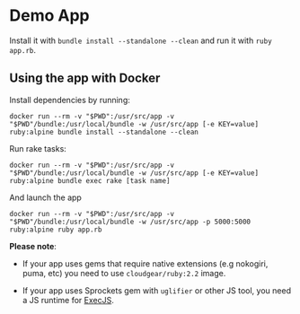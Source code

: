 # Demo App

Install it with `bundle install --standalone --clean` and run it with `ruby app.rb`.

## Using the app with Docker

Install dependencies by running:

~~~ console
docker run --rm -v "$PWD":/usr/src/app -v "$PWD"/bundle:/usr/local/bundle -w /usr/src/app [-e KEY=value] ruby:alpine bundle install --standalone --clean
~~~

Run rake tasks:

~~~ console
docker run --rm -v "$PWD":/usr/src/app -v "$PWD"/bundle:/usr/local/bundle -w /usr/src/app [-e KEY=value] ruby:alpine bundle exec rake [task name]
~~~

And launch the app

~~~ console
docker run --rm -v "$PWD":/usr/src/app -v "$PWD"/bundle:/usr/local/bundle -w /usr/src/app -p 5000:5000 ruby:alpine ruby app.rb
~~~

**Please note**:

 - If your app uses gems that require native extensions (e.g nokogiri, puma, etc) you need to use `cloudgear/ruby:2.2` image.

 - If your app uses Sprockets gem with `uglifier` or other JS tool, you need a JS runtime for [ExecJS](https://github.com/sstephenson/execjs).
